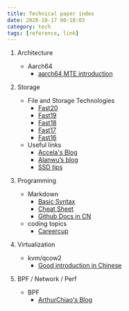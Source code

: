 ```yaml
---
title: Technical paper index
date: 2020-10-17 00:18:03
category: tech
tags: [reference, link]
---
```


1. Architecture
   - Aarch64
     - [aarch64 MTE introduction](https://lwn.net/Articles/834289/)

2. Storage
   - File and Storage Technologies
     - [Fast20](https://www.usenix.org/conference/fast20)
     - [Fast19](https://www.usenix.org/conference/fast19)
     - [Fast18](https://www.usenix.org/conference/fast18)
     - [Fast17](https://www.usenix.org/conference/fast17)
     - [Fast16](https://www.usenix.org/conference/fast16)
   - Useful links
     - [Accela's Blog](http://accelazh.github.io/)
     - [Alanwu’s blog](http://blog.51cto.com/alanwu)
     - [SSD tips](http://www.storagesearch.com/)

3. Programming
   - Markdown
     - [Basic Syntax](https://www.markdownguide.org/basic-syntax/)
     - [Cheat Sheet](https://www.markdownguide.org/cheat-sheet/)
     - [Github Docs in CN](https://docs.github.com/cn/free-pro-team@latest/github/writing-on-github/basic-writing-and-formatting-syntax)
   - coding topics
     - [Careercup](https://www.careercup.com/)

4. Virtualization
   - kvm/qcow2
     - [Good introduction in Chinese](https://royhunter.github.io/)

5. BPF / Network / Perf
   - BPF
     - [ArthurChiao's Blog](https://arthurchiao.art/index.html)
